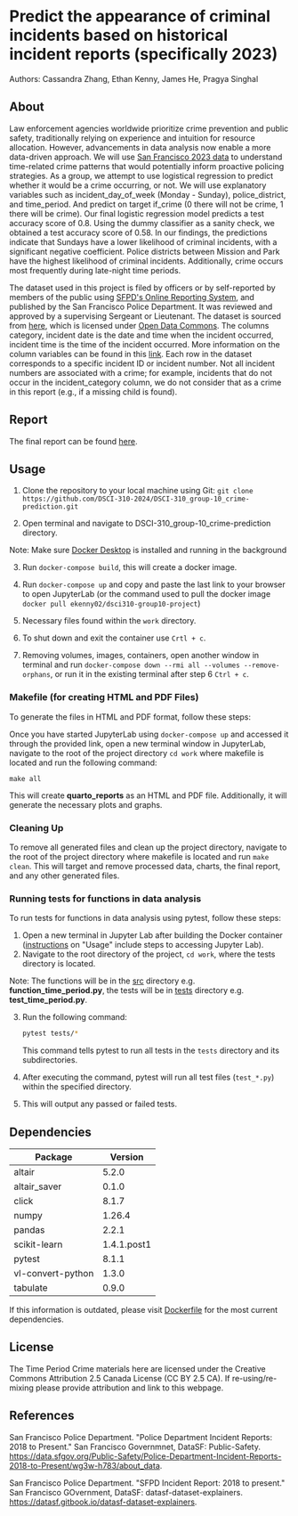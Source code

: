 # Predict the appearance of criminal incidents based on historical incident reports (specifically 2023)

Authors: Cassandra Zhang, Ethan Kenny, James He, Pragya Singhal

## About

Law enforcement agencies worldwide prioritize crime prevention and public safety, traditionally relying on experience and intuition for resource allocation. However, advancements in data analysis now enable a more data-driven approach. We will use [San Francisco 2023 data](https://data.sfgov.org/Public-Safety/Police-Department-Incident-Reports-2018-to-Present/wg3w-h783/about_data) to understand time-related crime patterns that would potentially inform proactive policing strategies. As a group, we attempt to use logistical regression to predict whether it would be a crime occurring, or not. We will use explanatory variables such as incident_day_of_week (Monday - Sunday), police_district, and time_period. And predict on target if_crime (0 there will not be crime, 1 there will be crime). Our final logistic regression model predicts a test accuracy score of 0.8. Using the dummy classifier as a sanity check, we obtained a test accuracy score of 0.58. In our findings, the predictions indicate that Sundays have a lower likelihood of criminal incidents, with a significant negative coefficient. Police districts between Mission and Park have the highest likelihood of criminal incidents. Additionally, crime occurs most frequently during late-night time periods.

The dataset used in this project is filed by officers or by self-reported by members of the public using [SFPD's Online Reporting System](https://www.sanfranciscopolice.org/get-service/police-reports), and published by the San Francisco Police Department. It was reviewed and approved by a supervising Sergeant or Lieutenant. The dataset is sourced from [here](https://www.sanfranciscopolice.org/), which is licensed under [Open Data Commons](https://opendatacommons.org/licenses/pddl/1-0/). The columns category, incident date is the date and time when the incident occurred, incident time is the time of the incident occurred. More information on the column variables can be found in this [link](https://datasf.gitbook.io/datasf-dataset-explainers/sfpd-incident-report-2018-to-present#field-definitions). Each row in the dataset corresponds to a specific incident ID or incident number. Not all incident numbers are associated with a crime; for example, incidents that do not occur in the incident_category column, we do not consider that as a crime in this report (e.g., if a missing child is found).

## Report
The final report can be found [here](https://github.com/DSCI-310-2024/DSCI-310_group-10_crime-prediction/blob/main/reports/quarto_reports.qmd).

## Usage

1. Clone the repository to your local machine using Git:
`git clone https://github.com/DSCI-310-2024/DSCI-310_group-10_crime-prediction.git`

2. Open terminal and navigate to DSCI-310_group-10_crime-prediction directory.

Note: Make sure [Docker Desktop](https://www.docker.com/products/docker-desktop/) is installed and running in the background

3. Run `docker-compose build`, this will create a docker image.

4. Run `docker-compose up` and copy and paste the last link to your browser to open JupyterLab (or the command used to pull the docker image `docker pull ekenny02/dsci310-group10-project`)

5. Necessary files found within the `work` directory.

6. To shut down and exit the container use `Crtl + c`.

7. Removing volumes, images, containers, open another window in terminal and run `docker-compose down --rmi all --volumes --remove-orphans`, or run it in the existing terminal after step 6 `Ctrl + c`.

### Makefile (for creating HTML and PDF Files)

To generate the files in HTML and PDF format, follow these steps:

Once you have started JupyterLab using `docker-compose up` and accessed it through the provided link, open a new terminal window in JupyterLab, navigate to the root of the project directory `cd work` where makefile is located and run the following command:
```
make all
```
This will create __quarto_reports__ as an HTML and PDF file. Additionally, it will generate the necessary plots and graphs.

### Cleaning Up

To remove all generated files and clean up the project directory, navigate to the root of the project directory where makefile is located and run `make clean`. This will target and remove processed data, charts, the final report, and any other generated files.

### Running tests for functions in data analysis

To run tests for functions in data analysis using pytest, follow these steps:

1. Open a new terminal in Jupyter Lab after building the Docker container ([instructions](https://github.com/DSCI-310-2024/DSCI-310_group-10_crime-prediction/blob/main/reports/quarto_reports.qmd) on "Usage" include steps to accessing Jupyter Lab).
2. Navigate to the root directory of the project, `cd work`, where the tests directory is located.

Note: The functions will be in the [src](https://github.com/DSCI-310-2024/DSCI-310_group-10_crime-prediction/tree/main/src) directory e.g. __function_time_period.py__, the tests will be in [tests]([https://github.com/DSCI-310-2024/DSCI-310_group-10_crime-prediction/tree/main/tests) directory e.g. __test_time_period.py__.

3. Run the following command:
    ```bash
    pytest tests/*
    ```
    This command tells pytest to run all tests in the `tests` directory and its subdirectories.
   
4. After executing the command, pytest will run all test files (`test_*.py`) within the specified directory.
5. This will output any passed or failed tests.


## Dependencies

| Package           | Version   |
|-------------------|-----------|
| altair            | 5.2.0     |
| altair_saver      | 0.1.0     |
| click             | 8.1.7     |
| numpy             | 1.26.4    |
| pandas            | 2.2.1     |
| scikit-learn      | 1.4.1.post1 |
| pytest            | 8.1.1     |
| vl-convert-python | 1.3.0     |
| tabulate          | 0.9.0     |

If this information is outdated, please visit [Dockerfile](https://github.com/DSCI-310-2024/DSCI-310_group-10_crime-prediction/blob/main/Dockerfile) for the most current dependencies.


## License
The Time Period Crime materials here are licensed under the Creative Commons Attribution 2.5 Canada License (CC BY 2.5 CA). If re-using/re-mixing please provide attribution and link to this webpage.

## References
San Francisco Police Department. "Police Department Incident Reports: 2018 to Present." San Francisco Governmnet, DataSF: Public-Safety. https://data.sfgov.org/Public-Safety/Police-Department-Incident-Reports-2018-to-Present/wg3w-h783/about_data.

San Francisco Police Department. "SFPD Incident Report: 2018 to present." San Francisco GOvernment, DataSF: datasf-dataset-explainers. https://datasf.gitbook.io/datasf-dataset-explainers.



